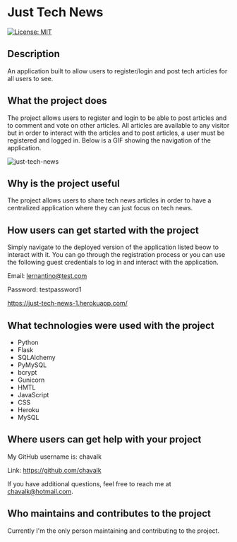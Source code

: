 # Just Tech News

[![License: MIT](https://img.shields.io/badge/License-MIT-yellow.svg)](https://opensource.org/licenses/MIT)

## Description

An application built to allow users to register/login and post tech articles for all users to see.

## What the project does

The project allows users to register and login to be able to post articles and to comment and vote on other articles. All articles are available to any visitor but in order to interact with the articles and to post articles, a user must be registered and logged in. Below is a GIF showing the navigation of the application.

![just-tech-news](./images/just-tech-news.gif)

## Why is the project useful

The project allows users to share tech news articles in order to have a centralized application where they can just focus on tech news.

## How users can get started with the project

Simply navigate to the deployed version of the application listed beow to interact with it. You can go through the registration process or you can use the following guest credentials to log in and interact with the application.

Email: lernantino@test.com

Password: testpassword1

https://just-tech-news-1.herokuapp.com/

## What technologies were used with the project

* Python
* Flask
* SQLAlchemy
* PyMySQL
* bcrypt
* Gunicorn
* HMTL
* JavaScript
* CSS
* Heroku
* MySQL

## Where users can get help with your project

My GitHub username is: chavalk

Link: https://github.com/chavalk

If you have additional questions, feel free to reach me at chavalk@hotmail.com.

## Who maintains and contributes to the project

Currently I'm the only person maintaining and contributing to the project.